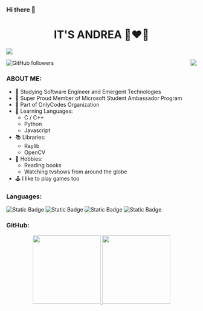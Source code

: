 ### Hi there 👋

<div align="center">
<h1 align="center">IT'S ANDREA 🔺❤️🔺</h1>
</div>
<img src="https://i.imgur.com/IUXTQ1A.jpg">

![GitHub followers](https://img.shields.io/github/followers/andreagori?logoColor=%238B0000)
<a href="https://andreagori.github.io/Microsoft.Portfolio/" target="blank"><img align="right" src="https://img.shields.io/badge/WEBSITE-red?style=plastic&logo=click%20here&logoColor=%238B0000&labelColor=%238B0000&color=%23FFFFFF"/></a>

### ABOUT ME:
- 🌈 Studying Software Engineer and Emergent Technologies
- 🦾 Super Proud Member of Microsoft Student Ambassador Program
- 🤘 Part of OnlyCodes Organization
- 🌱 Learning Languages:
  * C / C++
  * Python
  * Javascript
- 📚 Libraries:
  * Raylib
  * OpenCV
- 💌 Hobbies:
  * Reading books
  * Watching tvshows from around the globe
- 🕹️ I like to play games too

### Languages:
![Static Badge](https://img.shields.io/badge/C-white?style=for-the-badge&logo=C&logoColor=%23FFFFFF&labelColor=%238B0000)
![Static Badge](https://img.shields.io/badge/C%2B%2B-white?style=for-the-badge&logo=c%2B%2B&logoColor=%23FFFFFF&labelColor=%238B0000)
![Static Badge](https://img.shields.io/badge/PYTHON-white?style=for-the-badge&logo=python&logoColor=%23FFFFFF&labelColor=%238B0000)
![Static Badge](https://img.shields.io/badge/JAVASCRIPT-white?style=for-the-badge&logo=javascript&logoColor=%23FFFFFF&labelColor=%238B0000)

### GitHub:

<p align="center">
<a href="https://github.com/andreagori">
  <img height="180em" src="https://github-readme-stats-eight-theta.vercel.app/api?username=andreagori&show_icons=true&theme=algolia&include_all_commits=true&count_private=true"/>
  <img height="180em" src="https://github-readme-stats-eight-theta.vercel.app/api/top-langs/?username=andreagori&layout=compact&langs_count=8&theme=algolia"/>
</a>
</p>

<!--
**andreagori/andreagori** is a ✨ _special_ ✨ repository because its `README.md` (this file) appears on your GitHub profile.

Here are some ideas to get you started:

- 🔭 I’m currently working on ...
- 🌱 I’m currently learning ...
- 👯 I’m looking to collaborate on ...
- 🤔 I’m looking for help with ...
- 💬 Ask me about ...
- 📫 How to reach me: ...
- 😄 Pronouns: ...
- ⚡ Fun fact: ...
-->
